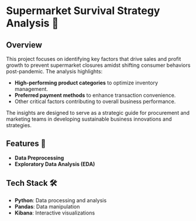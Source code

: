 # Supermarket Survival Strategy Analysis 🛒  

## Overview  
This project focuses on identifying key factors that drive sales and profit growth to prevent supermarket closures amidst shifting consumer behaviors post-pandemic. The analysis highlights:  
- **High-performing product categories** to optimize inventory management.  
- **Preferred payment methods** to enhance transaction convenience.  
- Other critical factors contributing to overall business performance.  

The insights are designed to serve as a strategic guide for procurement and marketing teams in developing sustainable business innovations and strategies.  

## Features 🚀  
- **Data Preprocessing**  
- **Exploratory Data Analysis (EDA)**  

## Tech Stack 🛠️  
- **Python**: Data processing and analysis  
- **Pandas**: Data manipulation  
- **Kibana**: Interactive visualizations  
